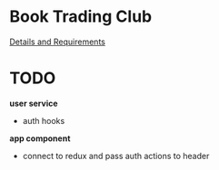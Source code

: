 # Book Trading Club
[Details and Requirements](https://www.freecodecamp.com/challenges/manage-a-book-trading-club)

# TODO

**user service**
- auth hooks

**app component**
- connect to redux and pass auth actions to header
